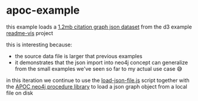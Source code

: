 # apoc-example

this example loads a [1.2mb citation graph json dataset](readme-blocks-graph.json) from the d3 example [readme-vis](https://github.com/micahstubbs/readme-vis) project

this is interesting because:
  - the source data file is larger that previous examples
  - it demonstrates that the json import into neo4j concept can generalize from the small examples we've seen so far to my actual use case 😅

in this iteration we continue to use the [load-json-file.js](load-json-file.js) script together with the [APOC neo4j procedure library](https://neo4j.com/blog/intro-user-defined-procedures-apoc/) to load a json graph object from a local file on disk